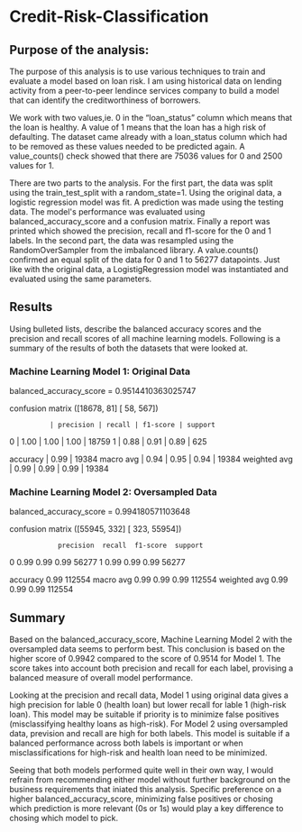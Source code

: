 # Credit-Risk-Classification

## Purpose of the analysis:
The purpose of this analysis is to use various techniques to train and evaluate a model based on loan risk. I am using historical data on lending activity from a peer-to-peer lendince services company to build a model that can identify the creditworthiness of borrowers.

We work with two values,ie. 0 in the “loan_status” column which means that the loan is healthy. A value of 1 means that the loan has a high risk of defaulting. The dataset came already with a loan_status column which had to be removed as these values needed to be predicted again. A value_counts() check showed that there are 75036 values for 0 and 2500 values for 1.

There are two parts to the analysis. 
For the first part, the data was split using the train_test_split with a random_state=1. 
Using the original data, a logistic regression model was fit. A prediction was made using the testing data. The model's performance was evaluated using balanced_accuracy_score and a confusion matrix. Finally a report was printed which showed the precision, recall and f1-score for the 0 and 1 labels. 
In the second part, the data was resampled using the RandomOverSampler from the imbalanced library. A value.counts() confirmed an equal split of the data for 0 and 1 to 56277 datapoints. Just like with the original data, a LogistigRegression model was instantiated and evaluated using the same parameters. 

## Results
Using bulleted lists, describe the balanced accuracy scores and the precision and recall scores of all machine learning models.
Following is a summary of the results of both the datasets that were looked at.

### Machine Learning Model 1: Original Data

balanced_accuracy_score = 0.9514410363025747

confusion matrix ([18678,  81]
                  [   58, 567])
                  
              | precision | recall | f1-score | support
0             |  1.00     | 1.00   |   1.00   |   18759
1             |  0.88     | 0.91   |   0.89   |     625

accuracy                           |   0.99   |   19384
macro avg     |  0.94     | 0.95   |   0.94   |   19384
weighted avg  |  0.99     | 0.99   |   0.99   |   19384

### Machine Learning Model 2: Oversampled Data

balanced_accuracy_score = 0.994180571103648

confusion matrix ([55945,   332]
                  [  323, 55954])
                  
                precision  recall  f1-score  support
0                0.99      0.99      0.99      56277
1                0.99      0.99      0.99      56277

accuracy                             0.99     112554
macro avg        0.99      0.99      0.99     112554
weighted avg     0.99      0.99      0.99     112554


## Summary

Based on the balanced_accuracy_score, Machine Learning Model 2 with the oversampled data seems to perform best. This conclusion is based on the higher score of 0.9942 compared to the score of 0.9514 for Model 1. The score takes into account both precision and recall for each label, provising a balanced measure of overall model performance. 

Looking at the precision and recall data, Model 1 using original data gives a high precision for lable 0 (health loan) but lower recall for lable 1 (high-risk loan). This model may be suitable if priority is to minimize false positives (misclassifying healthy loans as high-risk).
For Model 2 using oversampled data, prevision and recall are high for both labels. This model is suitable if a balanced performance across both labels is important or when misclassifications for high-risk and health loan need to be minimized.

Seeing that both models performed quite well in their own way, I would refrain from recommending either model without further background on the business requirements that iniated this analysis. Specific preference on a higher balanced_accuracy_score, minimizing false positives or chosing which prediction is more relevant (0s or 1s) would play a key difference to chosing which model to pick.  


